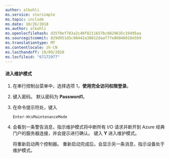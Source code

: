 ```yaml
---
author: alkohli
ms.service: storsimple
ms.topic: include
ms.date: 10/26/2018
ms.author: alkohli
ms.openlocfilehash: d35f0ef783a2c48f8211657bc8829635c19495aa
ms.sourcegitcommit: 829d951d5c90442a38012daaf77e86046018e5b9
ms.translationtype: MT
ms.contentlocale: zh-CN
ms.lasthandoff: 10/09/2020
ms.locfileid: "67172977"
---
```

#### <a name="to-enter-maintenance-mode"></a>进入维护模式
1. 在串行控制台菜单中，选择选项 1，**使用完全访问权限登录**。
2. 键入密码。 默认密码为 **Password1**。
3. 在命令提示符处，键入
   
     `Enter-HcsMaintenanceMode`
4. 会看到一条警告消息，指示维护模式将中断所有 I/O 请求并断开到 Azure 经典门户的服务器连接，并会提示进行确认。 键入 **Y** 进入维护模式。
   
    将重新启动两个控制器。 重新启动完成后，会显示另一条消息，指示设备处于维护模式。

